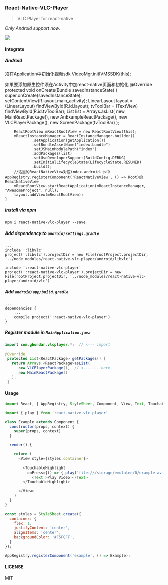 ### React-Native-VLC-Player

> VLC Player for react-native

*Only Android support now.*

![](https://media.giphy.com/media/l4hLFPgXI7ipAAMGk/giphy.gif)

#### Integrate

##### Android

须在Application中初始化视频sdk 
 VideoMgr.initIVMSSDK(this);

 如果要添加原生控件须在Activity中加react-native页面和初始化
 @Override
    protected void onCreate(Bundle savedInstanceState) {
        super.onCreate(savedInstanceState);
        setContentView(R.layout.main_activity);
        LinearLayout layout = (LinearLayout) findViewById(R.id.layout);
        tvToolBar = (TextView) findViewById(R.id.tvToolBar);
        List<ReactPackage> list = Arrays.<ReactPackage>asList(
                new MainReactPackage(),
                new AnExampleReactPackage(),
                new VLCPlayerPackage(),
                new ScreenPackage(tvToolBar)
        );

        ReactRootView mReactRootView = new ReactRootView(this);
        mReactInstanceManager = ReactInstanceManager.builder()
                .setApplication(getApplication())
                .setBundleAssetName("index.bundle")
                .setJSMainModulePath("index")
                .addPackages(list)
                .setUseDeveloperSupport(BuildConfig.DEBUG)
                .setInitialLifecycleState(LifecycleState.RESUMED)
                .build();
        //这里的ReactNativeView对应index.android.js中AppRegistry.registerComponent('ReactNativeView', () => Root)的ReactNativeView
        mReactRootView.startReactApplication(mReactInstanceManager, "AwesomeProject", null);
        layout.addView(mReactRootView);
    }

##### Install via npm
`npm i react-native-vlc-player --save`

##### Add dependency to `android/settings.gradle`
```
...
include ':libvlc'
project(':libvlc').projectDir = new File(rootProject.projectDir, '../node_modules/react-native-vlc-player/android/libvlc')

include ':react-native-vlc-player'
project(':react-native-vlc-player').projectDir = new File(rootProject.projectDir, '../node_modules/react-native-vlc-player/android/vlc')
```

##### Add `android/app/build.gradle`
```
...
dependencies {
    ...
    compile project(':react-native-vlc-player')
}
```
##### Register module in `MainApplication.java`
```Java
import com.ghondar.vlcplayer.*;  // <--- import

@Override
 protected List<ReactPackage> getPackages() {
   return Arrays.<ReactPackage>asList(
      new VLCPlayerPackage(),  // <------- here
      new MainReactPackage()
   );
 }
```

#### Usage

```Javascript
import React, { AppRegistry, StyleSheet, Component, View, Text, TouchableHighlight } from 'react-native'

import { play } from 'react-native-vlc-player'

class Example extends Component {
  constructor(props, context) {
    super(props, context)
  }

  render() {

    return (
      <View style={styles.container}>

        <TouchableHighlight
          onPress={() => { play('file:///storage/emulated/0/example.avi') }}>
            <Text >Play Video!</Text>
        </TouchableHighlight>

      </View>
    )
  }
}

const styles = StyleSheet.create({
  container: {
    flex: 1,
    justifyContent: 'center',
    alignItems: 'center',
    backgroundColor: '#F5FCFF',
  }
});

AppRegistry.registerComponent('example', () => Example);
```

#### LICENSE
MIT

